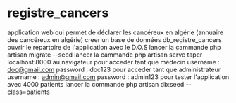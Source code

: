 # registre_cancers
application web qui permet de déclarer les cancéreux en algérie (annuaire des cancéreux en algérie)
 creer un base de données db_registre_cancers
 ouvrir le repartoire de l'application avec le D.O.S
 lancer la cammande php artisan migrate --seed
 lancer la cammande php artisan serve
 taper localhost:8000 au navigateur
 pour acceder tant que médecin 
username : doc@gmail.com
password : doc123
pour acceder tant que administrateur
username : admin@gmail.com
password : admin123
pour tester l'application avec 4000 patients lancer la commande php artisan db:seed --class=patients
